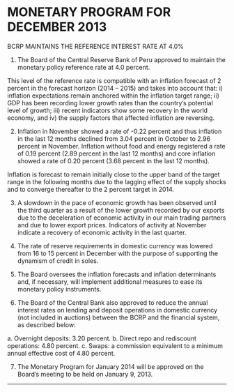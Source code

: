 # MONETARY PROGRAM FOR DECEMBER 2013
 BCRP MAINTAINS THE REFERENCE INTEREST RATE AT 4.0%

1. The Board of the Central Reserve Bank of Peru approved to maintain the monetary policy
reference rate at 4.0 percent.

This level of the reference rate is compatible with an inflation forecast of 2 percent in the
forecast horizon (2014 – 2015) and takes into account that: i) inflation expectations remain
anchored within the inflation target range; ii) GDP has been recording lower growth rates
than the country’s potential level of growth; iii) recent indicators show some recovery in the
world economy, and iv) the supply factors that affected inflation are reversing.

2. Inflation in November showed a rate of -0.22 percent and thus inflation in the last 12 months
declined from 3.04 percent in October to 2.96 percent in November. Inflation without food
and energy registered a rate of 0.19 percent (2.89 percent in the last 12 months) and core
inflation showed a rate of 0.20 percent (3.68 percent in the last 12 months).

Inflation is forecast to remain initially close to the upper band of the target range in the
following months due to the lagging effect of the supply shocks and to converge thereafter to
the 2 percent target in 2014.

3. A slowdown in the pace of economic growth has been observed until the third quarter as a
result of the lower growth recorded by our exports due to the deceleration of economic
activity in our main trading partners and due to lower export prices. Indicators of activity at
November indicate a recovery of economic activity in the last quarter.

4. The rate of reserve requirements in domestic currency was lowered from 16 to 15 percent in
December with the purpose of supporting the dynamism of credit in soles.

5. The Board oversees the inflation forecasts and inflation determinants and, if necessary, will
implement additional measures to ease its monetary policy instruments.

6. The Board of the Central Bank also approved to reduce the annual interest rates on lending
and deposit operations in domestic currency (not included in auctions) between the BCRP
and the financial system, as described below:

a. Overnight deposits: 3.20 percent.
b. Direct repo and rediscount operations: 4.80 percent.
c. Swaps: a commission equivalent to a minimum annual effective cost of 4.80 percent.

7. The Monetary Program for January 2014 will be approved on the Board’s meeting to be held
on January 9, 2013.


-----

